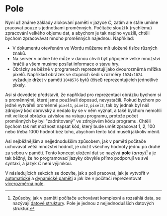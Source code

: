 # Pole
Nyní už známe základy alokování paměti v jazyce *C*, zatím ale stále umíme pracovat pouze
s jednotkami proměnných. Počítače slouží k (rychlému) zpracování velkého objemu dat, a abychom je
tak naplno využili, chtěli bychom zpracovávat mnoho proměnných najednou. Například:
- V dokumentu otevřeném ve Wordu můžeme mít uložené tisíce různých znaků.
- Na server v online hře může v danou chvíli být připojené velké množství hráčů a všem musíme
posílat informace o stavu hry.
- Obrázky se běžně v programech reprezentují jako dvourozměrná mřížka pixelů. Například obrázek
ve stupních šedi s rozměry `1024x1024` vyžaduje držet v paměti `1048576` bytů (čísel) reprezentujících
jednotlivé pixely.

Asi si dovedete představit, že například pro reprezentaci obrázku bychom si s proměnnými, které jsme
používali doposud, nevystačili. Pokud bychom po jedné vytvářeli proměnné `pixel1`, `pixel2`,
`pixel3`, tak by jednak byl náš zdrojový kód obrovský a nedalo by se v něm vyznat, a také bychom
nemohli mít velikost obrázku závislou na vstupu programu, protože počet proměnných by byl
"zadrátovaný" ve zdrojovém kódu programu. Chtěli bychom tak mít možnost napsat kód, který bude umět
zpracovat 1, 2, 100 nebo třeba 1000 hodnot bez toho, abychom tento kód museli jakkoliv měnit.

Asi nejběžnějším a nejjednodušším způsobem, jak v paměti počítače uchovávat větší množství hodnot,
je uložit všechny hodnoty jednu po druhé za sebou v paměti. Tento koncept uložení dat se nazývá
**pole** (*array*)[^1] a je tak běžný, že ho programovací jazyky obvykle přímo podporují ve své syntaxi,
a jazyk *C* není výjimkou.

[^1]: Způsoby, jak v paměti počítače uchovávat komplexní a rozsáhlá data, se nazývají
[datové struktury](https://cs.wikipedia.org/wiki/Datov%C3%A1_struktura). Pole je jednou z
nejjednodušších datových struktur.

V následujících sekcích se dozvíte, jak s poli pracovat, jak je vytvořit v
[automatické](staticke_pole.md) a [dynamické paměti](dynamicke_pole.md) a jak lze v počítači
reprezentovat [vícerozměrná pole](vicerozmerne_pole.md).
